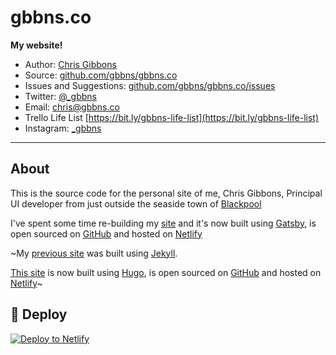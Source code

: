 # gbbns.co

**My website!**

* Author: [Chris Gibbons](https://gbbns.co)
* Source: [github.com/gbbns/gbbns.co](https://github.com/gbbns/gbbns.co)
* Issues and Suggestions: [github.com/gbbns/gbbns.co/issues](https://github.com/gbbns/gbbns.co/issues)
* Twitter: [@_gbbns](https://twitter.com/_gbbns)
* Email: [chris@gbbns.co](mailto:chris@gbbns.co)
* Trello Life List [https://bit.ly/gbbns-life-list](https://bit.ly/gbbns-life-list)
* Instagram: [_gbbns](https://instagram.com/_gbbns)

***

## About

This is the source code for the personal site of me, Chris Gibbons, Principal UI developer from just outside the seaside town of [Blackpool](https://en.wikipedia.org/wiki/Blackpool)

I've spent some time re-building my [site](https://gbbns.co) and it's now built using [Gatsby](https://gatsbyjs.org), is open sourced on [GitHub](https://github.com/gbbns/gbbns.co) and hosted on [Netlify](https://www.netlify.com/)

~My [previous site](https://github.com/gbbns/gbbns.github.io) was built using [Jekyll](https://jekyllrb.com/).

[This site](https://gbbns.co) is now built using [Hugo](https://gohugo.io/), is open sourced on [GitHub](https://github.com/gbbns/gbbns.co) and hosted on [Netlify](https://www.netlify.com/)~

## 💫 Deploy

[![Deploy to Netlify](https://www.netlify.com/img/deploy/button.svg)](https://app.netlify.com/start/deploy?repository=https://github.com/)
